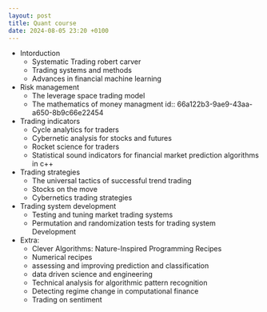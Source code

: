 ```yaml
---
layout: post
title: Quant course
date: 2024-08-05 23:20 +0100
---
```


- Intorduction
  - Systematic Trading robert carver
  - Trading systems and methods
  - Advances in financial machine learning
- Risk management
  - The leverage space trading model
  - The mathematics of money managment
    id:: 66a122b3-9ae9-43aa-a650-8b9c66e22454
- Trading indicators
  - Cycle analytics for traders
  - Cybernetic analysis for stocks and futures
  - Rocket science for traders
  - Statistical sound indicators for financial market prediction algorithms in c++
- Trading strategies
  - The universal tactics of successful trend trading
  - Stocks on the move
  - Cybernetics trading strategies
- Trading system development
  - Testing and tuning market trading systems
  - Permutation and randomization tests for trading system Development
- Extra:
  - Clever Algorithms: Nature-Inspired Programming Recipes
  - Numerical recipes
  - assessing and improving prediction and classification
  - data driven science and engineering
  - Technical analysis for algorithmic pattern recognition
  - Detecting regime change in computational finance
  - Trading on sentiment
